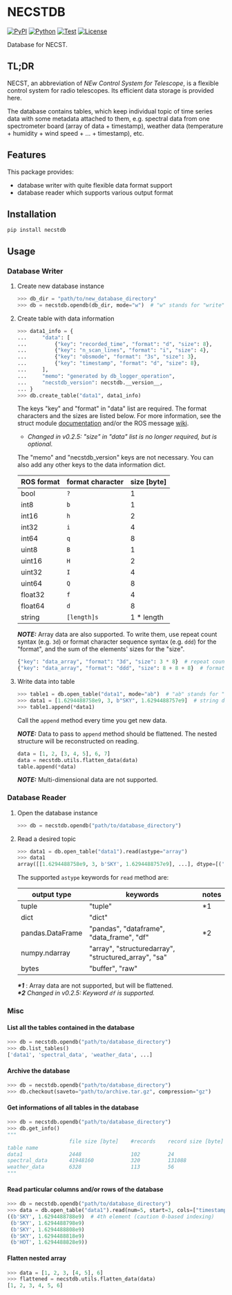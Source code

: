 # NECSTDB

[![PyPI](https://img.shields.io/pypi/v/necstdb.svg?label=PyPI&style=flat-square)](https://pypi.org/pypi/necstdb/)
[![Python](https://img.shields.io/pypi/pyversions/necstdb.svg?label=Python&color=yellow&style=flat-square)](https://pypi.org/pypi/necstdb/)
[![Test](https://img.shields.io/github/workflow/status/ogawa-ros/necstdb/Test?logo=github&label=Test&style=flat-square)](https://github.com/ogawa-ros/necstdb/actions)
[![License](https://img.shields.io/badge/license-MIT-blue.svg?label=License&style=flat-square)](LICENSE)

Database for NECST.

## TL;DR

NECST, an abbreviation of *NEw Control System for Telescope*, is a flexible control system for radio telescopes. Its efficient data storage is provided here.

The database contains tables, which keep individual topic of time series data with some metadata attached to them, e.g. spectral data from one spectrometer board (array of data + timestamp), weather data (temperature + humidity + wind speed + ... + timestamp), etc.

## Features

This package provides:

- database writer with quite flexible data format support
- database reader which supports various output format

## Installation

```shell
pip install necstdb
```

## Usage

### Database Writer

1. Create new database instance

    ```python
    >>> db_dir = "path/to/new_database_directory"
    >>> db = necstdb.opendb(db_dir, mode="w")  # "w" stands for "write"
    ```

2. Create table with data information

    ```python
    >>> data1_info = {
    ...     "data": [
    ...         {"key": "recorded_time", "format": "d", "size": 8},
    ...         {"key": "n_scan_lines", "format": "i", "size": 4},
    ...         {"key": "obsmode", "format": "3s", "size": 3},
    ...         {"key": "timestamp", "format": "d", "size": 8},
    ...     ],
    ...     "memo": "generated by db_logger_operation",
    ...     "necstdb_version": necstdb.__version__,
    ... }
    >>> db.create_table("data1", data1_info)
    ```

    The keys "key" and "format" in "data" list are required. The format characters and the sizes are listed below. For more information, see the struct module [documentation](https://docs.python.org/3/library/struct.html#format-characters) and/or the ROS message [wiki](http://wiki.ros.org/msg).

    - *Changed in v0.2.5: "size" in "data" list is no longer required, but is optional.*

    The "memo" and "necstdb_version" keys are not necessary. You can also add any other keys to the data information dict.

    | ROS format | format character | size \[byte\] |
    | ---------- | ---------------- | ------------- |
    | bool       | ``?``            | 1             |
    | int8       | ``b``            | 1             |
    | int16      | ``h``            | 2             |
    | int32      | ``i``            | 4             |
    | int64      | ``q``            | 8             |
    | uint8      | ``B``            | 1             |
    | uint16     | ``H``            | 2             |
    | uint32     | ``I``            | 4             |
    | uint64     | ``Q``            | 8             |
    | float32    | ``f``            | 4             |
    | float64    | ``d``            | 8             |
    | string     | ``[length]s``    | 1 * length    |

    ***NOTE:***
    Array data are also supported. To write them, use repeat count syntax (e.g. ``3d``) or format character sequence syntax (e.g. ``ddd``) for the "format", and the sum of the elements' sizes for the "size".

    ```python
    {"key": "data_array", "format": "3d", "size": 3 * 8}  # repeat count syntax
    {"key": "data_array", "format": "ddd", "size": 8 + 8 + 8}  # format character sequence syntax
    ```

3. Write data into table

    ```python
    >>> table1 = db.open_table("data1", mode="ab")  # "ab" stands for "append binary"
    >>> data1 = [1.6294488758e9, 3, b"SKY", 1.6294488757e9]  # string data are not allowed, use bytes instead
    >>> table1.append(*data1)
    ```

    Call the ``append`` method every time you get new data.

    ***NOTE:***
    Data to pass to ``append`` method should be flattened. The nested structure will be reconstructed on reading.

    ```python
    data = [1, 2, [3, 4, 5], 6, 7]
    data = necstdb.utils.flatten_data(data)
    table.append(*data)
    ```

    ***NOTE:***
    Multi-dimensional data are not supported.

### Database Reader

1. Open the database instance

    ```python
    >>> db = necstdb.opendb("path/to/database_directory")
    ```

2. Read a desired topic

    ```python
    >>> data1 = db.open_table("data1").read(astype="array")
    >>> data1
    array([[1.6294488758e9, 3, b'SKY', 1.6294488757e9], ...], dtype=[('recorded_time', '<f8'), ('n_scan_lines', '<i4'), ('obsmode', '|S3'), ('timestamp', '<f8')])
    ```

    The supported ``astype`` keywords for ``read`` method are:

    | output type      | keywords                                             | notes |
    | ---------------- | ---------------------------------------------------- | ----- |
    | tuple            | "tuple"                                              | \*1   |
    | dict             | "dict"                                               |       |
    | pandas.DataFrame | "pandas", "dataframe", "data_frame", "df"            | \*2   |
    | numpy.ndarray    | "array", "structuredarray", "structured_array", "sa" |       |
    | bytes            | "buffer", "raw"                                      |       |

    ***\*1*** : Array data are not supported, but will be flattened.  
    ***\*2*** *Changed in v0.2.5: Keyword ``df`` is supported.*

### Misc

#### List all the tables contained in the database

```python
>>> db = necstdb.opendb("path/to/database_directory")
>>> db.list_tables()
['data1', 'spectral_data', 'weather_data', ...]
```

#### Archive the database

```python
>>> db = necstdb.opendb("path/to/database_directory")
>>> db.checkout(saveto="path/to/archive.tar.gz", compression="gz")
```

#### Get informations of all tables in the database

```python
>>> db = necstdb.opendb("path/to/database_directory")
>>> db.get_info()
"""
                    file size [byte]    #records    record size [byte]  format
table name
data1               2448                102         24                  di3sd
spectral_data       41948160            320         131088              d32768fd
weather_data        6328                113         56                  ddddddd
"""
```

#### Read particular columns and/or rows of the database

```python
>>> db = necstdb.opendb("path/to/database_directory")
>>> data = db.open_table("data1").read(num=5, start=3, cols=["timestamp", "obsmode"], astype="tuple")  # order of cols won't be preserved
((b'SKY', 1.6294488788e9)  # 4th element (caution 0-based indexing)
 (b'SKY', 1.6294488798e9)
 (b'SKY', 1.6294488808e9)
 (b'SKY', 1.6294488818e9)
 (b'HOT', 1.6294488828e9))
```

#### Flatten nested array

```python
>>> data = [1, 2, 3, [4, 5], 6]
>>> flattened = necstdb.utils.flatten_data(data)
[1, 2, 3, 4, 5, 6]
```
